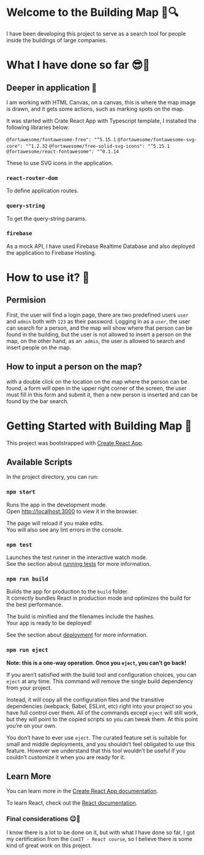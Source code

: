 # Welcome to the Building Map 🏢🔍
 
I have been developing this project to serve as a search tool for people inside the buildings of large companies.
 
# What I have done so far 😎🤩

## Deeper in application 🤿

I am working with HTML Canvas, on a canvas, this is where the map image is drawn, and it gets some actions, such as marking spots on the map.
 
It was started with Crate React App with Typescript template, I installed the following libraries below:
 
`@fortawesome/fontawesome-free": "^5.15.1`
`@fortawesome/fontawesome-svg-core": "^1.2.32`
`@fortawesome/free-solid-svg-icons": "^5.15.1`
`@fortawesome/react-fontawesome": "^0.1.14`
 
These to use SVG icons in the application.

### `react-router-dom`

To define application routes.

### `query-string`

To get the query-string params.
 
### `firebase`

As a mock API, I have used Firebase Realtime Database and also deployed the application to Firebase Hosting. 

# How to use it? 🤔

## Permision
First, the user will find a login page, there are two predefined users `user` and `admin` both with `123` as their password.
Logging in as a `user`, the user can search for a person, and the map will show where that person can be found in the building, but the user is not allowed to insert a person on the map, on the other hand, as an` admin`, the user is allowed to search and insert people on the map.

## How to input a person on the map?
with a double click on the location on the map where the person can be found, a form will open in the upper right corner of the screen, the user must fill in this form and submit it, then a new person is inserted and can be found by the bar search. 
 
# Getting Started with Building Map 🚀

This project was bootstrapped with [Create React App](https://github.com/facebook/create-react-app).

## Available Scripts

In the project directory, you can run:

### `npm start`

Runs the app in the development mode.\
Open [http://localhost:3000](http://localhost:3000) to view it in the browser.

The page will reload if you make edits.\
You will also see any lint errors in the console.

### `npm test`

Launches the test runner in the interactive watch mode.\
See the section about [running tests](https://facebook.github.io/create-react-app/docs/running-tests) for more information.

### `npm run build`

Builds the app for production to the `build` folder.\
It correctly bundles React in production mode and optimizes the build for the best performance.

The build is minified and the filenames include the hashes.\
Your app is ready to be deployed!

See the section about [deployment](https://facebook.github.io/create-react-app/docs/deployment) for more information.

### `npm run eject`

**Note: this is a one-way operation. Once you `eject`, you can’t go back!**

If you aren’t satisfied with the build tool and configuration choices, you can `eject` at any time. This command will remove the single build dependency from your project.

Instead, it will copy all the configuration files and the transitive dependencies (webpack, Babel, ESLint, etc) right into your project so you have full control over them. All of the commands except `eject` will still work, but they will point to the copied scripts so you can tweak them. At this point you’re on your own.

You don’t have to ever use `eject`. The curated feature set is suitable for small and middle deployments, and you shouldn’t feel obligated to use this feature. However we understand that this tool wouldn’t be useful if you couldn’t customize it when you are ready for it.

## Learn More

You can learn more in the [Create React App documentation](https://facebook.github.io/create-react-app/docs/getting-started).

To learn React, check out the [React documentation](https://reactjs.org/).

### Final considerations 😉👊

I know there is a lot to be done on it, but with what I have done so far, I got my certification from the `ComIT - React course`, so I believe there is some kind of great work on this project.

